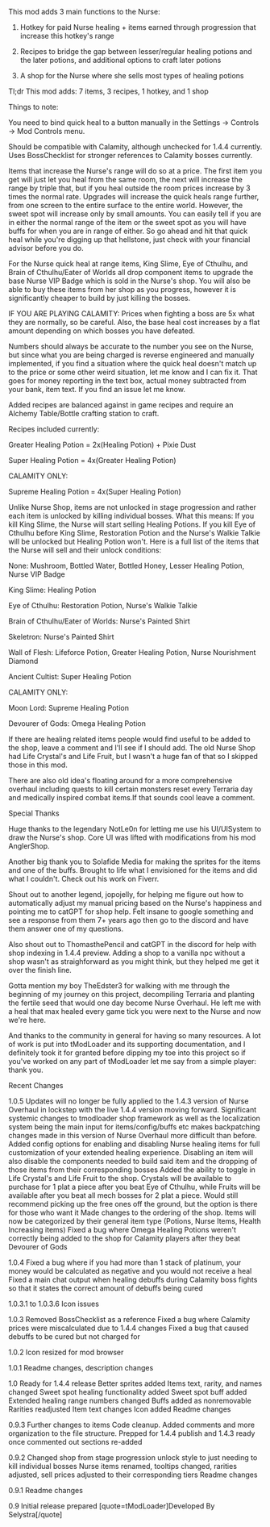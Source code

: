 This mod adds 3 main functions to the Nurse:

1. Hotkey for paid Nurse healing + items earned through progression that increase this hotkey's range

2. Recipes to bridge the gap between lesser/regular healing potions and the later potions, and additional options to craft later potions

3. A shop for the Nurse where she sells most types of healing potions

Tl;dr This mod adds: 7 items, 3 recipes, 1 hotkey, and 1 shop

Things to note:

You need to bind quick heal to a button manually in the Settings -> Controls -> Mod Controls menu.

Should be compatible with Calamity, although unchecked for 1.4.4 currently. Uses BossChecklist for stronger references to Calamity bosses currently.

Items that increase the Nurse's range will do so at a price. The first item you get will just let you heal from the same room, the next will increase the range by triple that, but if you heal outside the room prices increase by 3 times the normal rate. Upgrades will increase the quick heals range further, from one screen to the entire surface to the entire world. However, the sweet spot will increase only by small amounts. You can easily tell if you are in either the normal range of the item or the sweet spot as you will have buffs for when you are in range of either. So go ahead and hit that quick heal while you're digging up that hellstone, just check with your financial advisor before you do.

For the Nurse quick heal at range items, King Slime, Eye of Cthulhu, and Brain of Cthulhu/Eater of Worlds all drop component items to upgrade the base Nurse VIP Badge which is sold in the Nurse's shop. You will also be able to buy these items from her shop as you progress, however it is significantly cheaper to build by just killing the bosses. 

IF YOU ARE PLAYING CALAMITY: Prices when fighting a boss are 5x what they are normally, so be careful. Also, the base heal cost increases by a flat amount depending on which bosses you have defeated.

Numbers should always be accurate to the number you see on the Nurse, but since what you are being charged is reverse engineered and manually implemented, if you find a situation where the quick heal doesn't match up to the price or some other weird situation, let me know and I can fix it. That goes for money reporting in the text box, actual money subtracted from your bank, item text. If you find an issue let me know.

Added recipes are balanced against in game recipes and require an Alchemy Table/Bottle crafting station to craft.

Recipes included currently:

Greater Healing Potion = 2x(Healing Potion) + Pixie Dust

Super Healing Potion = 4x(Greater Healing Potion)

CALAMITY ONLY:

Supreme Healing Potion = 4x(Super Healing Potion)

Unlike Nurse Shop, items are not unlocked in stage progression and rather each item is unlocked by killing individual bosses. What this means: If you kill King Slime, the Nurse will start selling Healing Potions. If you kill Eye of Cthulhu before King Slime, Restoration Potion and the Nurse's Walkie Talkie will be unlocked but Healing Potion won't. Here is a full list of the items that the Nurse will sell and their unlock conditions:

None: Mushroom, Bottled Water, Bottled Honey, Lesser Healing Potion, Nurse VIP Badge

King Slime: Healing Potion

Eye of Cthulhu: Restoration Potion, Nurse's Walkie Talkie

Brain of Cthulhu/Eater of Worlds: Nurse's Painted Shirt

Skeletron: Nurse's Painted Shirt

Wall of Flesh: Lifeforce Potion, Greater Healing Potion, Nurse Nourishment Diamond

Ancient Cultist: Super Healing Potion

CALAMITY ONLY:

Moon Lord: Supreme Healing Potion

Devourer of Gods: Omega Healing Potion

If there are healing related items people would find useful to be added to the shop, leave a comment and I'll see if I should add. The old Nurse Shop had Life Crystal's and Life Fruit, but I wasn't a huge fan of that so I skipped those in this mod.

There are also old idea's floating around for a more comprehensive overhaul including quests to kill certain monsters reset every Terraria day and medically inspired combat items.If that sounds cool leave a comment.

Special Thanks

Huge thanks to the legendary NotLe0n for letting me use his UI/UISystem to draw the Nurse's shop. Core UI was lifted with modifications from his mod AnglerShop.

Another big thank you to Solafide Media for making the sprites for the items and one of the buffs. Brought to life what I envisioned for the items and did what I couldn't. Check out his work on Fiverr.

Shout out to another legend, jopojelly, for helping me figure out how to automatically adjust my manual pricing based on the Nurse's happiness and pointing me to catGPT for shop help. Felt insane to google something and see a response from them 7+ years ago then go to the discord and have them answer one of my questions. 

Also shout out to ThomasthePencil and catGPT in the discord for help with shop indexing in 1.4.4 preview. Adding a shop to a vanilla npc without a shop wasn't as straighforward as you might think, but they helped me get it over the finish line.

Gotta mention my boy TheEdster3 for walking with me through the beginning of my journey on this project, decompiling Terraria and planting the fertile seed that would one day become
Nurse Overhaul. He left me with a heal that max healed every game tick you were next to the Nurse and now we're here.

And thanks to the community in general for having so many resources. A lot of work is put into tModLoader and its supporting documentation, and I definitely took it for granted before dipping my toe into this project so if you've worked on any part of tModLoader let me say from a simple player: thank  you.


Recent Changes

1.0.5
Updates will no longer be fully applied to the 1.4.3 version of Nurse Overhaul in lockstep with the live 1.4.4 version moving forward. Significant systemic changes to tmodloader shop framework as well as the localization system being the main input for items/config/buffs etc makes backpatching changes made in this version of Nurse Overhaul more difficult than before. 
Added config options for enabling and disabling Nurse healing items for full customization of your extended healing experience. Disabling an item will also disable the components needed to build said item and the dropping of those items from their corresponding bosses
Added the ability to toggle in Life Crystal's and Life Fruit to the shop. Crystals will be available to purchase for 1 plat a piece after you beat Eye of Cthulhu, while Fruits will be available after you beat all mech bosses for 2 plat a piece. Would still recommend picking up the free ones off the ground, but the option is there for those who want it
Made changes to the ordering of the shop. Items will now be categorized by their general item type (Potions, Nurse Items, Health Increasing items)
Fixed a bug where Omega Healing Potions weren't correctly being added to the shop for Calamity players after they beat Devourer of Gods


1.0.4
Fixed a bug where if you had more than 1 stack of platinum, your money would be calculated as negative and you would not receive a heal
Fixed a main chat output when healing debuffs during Calamity boss fights so that it states the correct amount of debuffs being cured

1.0.3.1 to 1.0.3.6
Icon issues

1.0.3
Removed BossChecklist as a reference
Fixed a bug where Calamity prices were miscalculated due to 1.4.4 changes
Fixed a bug that caused debuffs to be cured but not charged for

1.0.2
Icon resized for mod browser

1.0.1
Readme changes, description changes

1.0
Ready for 1.4.4 release
Better sprites added
Items text, rarity, and names changed
Sweet spot healing functionality added
Sweet spot buff added
Extended healing range numbers changed
Buffs added as nonremovable
Rarities readjusted
Item text changes
Icon added
Readme changes


0.9.3
Further changes to items
Code cleanup. Added comments and more organization to the file structure. Prepped for 1.4.4 publish and 1.4.3 ready once commented out sections re-added

0.9.2
Changed shop from stage progression unlock style to just needing to kill individual bosses 
Nurse items renamed, tooltips changed, rarities adjusted, sell prices adjusted to their corresponding tiers
Readme changes

0.9.1
Readme changes

0.9
Initial release prepared
[quote=tModLoader]Developed By Selystra[/quote]
